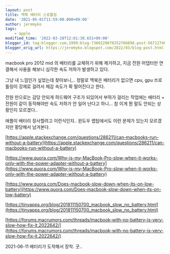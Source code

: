 ```yaml
---
layout: post
title: 맥북 배터리 스로틀링
date: '2021-05-01T11:59:00.000+09:00'
author: jeremyko
tags:
    - apple
modified_time: '2022-03-28T12:01:30.651+09:00'
blogger_id: tag:blogger.com,1999:blog-7360229670252766698.post-5671274672628227239
blogger_orig_url: https://jeremyko.blogspot.com/2022/03/blog-post.html
---
```


macbook pro 2012 mid 의 배터리를 교체하기 위해 제거하고, 지금 전원 어댑터만 연결해서 사용을 해보니 심각한 속도 저하가 발생하고 있다.

그냥 내 느낌인가 싶었는데 찾아보니,.. 정말로 맥북은 배터리가 없으면 cpu, gpu 쓰로틀링이 강제로 걸려서 체감 속도가 확 떨어진다고 한다.

전원 만으로는 감당 안되게 하드웨어 구조가 되있어서 부하가 걸리는 작업에는 배터리 + 전원이 같이 동작해야만 속도 저하가 안 일어 난다고 하니... 참 이게 뭔 말도 안되는 상황인지 모르겠다..

애플이 배터리 장사할려고 이런식인지.. 윈도우 랩탑에서도 이런 문제가 있는지 모르겠지만 황당해서 남겨본다.

[https://apple.stackexchange.com/questions/286211/can-macbooks-run-without-a-battery](https://apple.stackexchange.com/questions/286211/can-macbooks-run-without-a-battery)

[https://www.quora.com/Why-is-my-MacBook-Pro-slow-when-it-works-only-with-the-power-adapter-without-a-battery](https://www.quora.com/Why-is-my-MacBook-Pro-slow-when-it-works-only-with-the-power-adapter-without-a-battery)

[https://www.quora.com/Does-macbook-slow-down-when-its-on-low-battery](https://www.quora.com/Does-macbook-slow-down-when-its-on-low-battery)

[https://tinyapps.org/blog/201811150700_macbook_slow_no_battery.html](https://tinyapps.org/blog/201811150700_macbook_slow_no_battery.html)

[https://forums.macrumors.com/threads/macbook-with-no-battery-is-very-slow-how-fix-it.2022642/](https://forums.macrumors.com/threads/macbook-with-no-battery-is-very-slow-how-fix-it.2022642/)

2021-06-11 배터리가 도착해서 장착. 굿..
